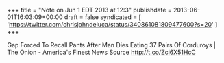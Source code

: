 +++
title = "Note on Jun 1 EDT 2013 at 12:3"
publishdate = 2013-06-01T16:03:09+00:00
draft = false
syndicated = [ 'https://twitter.com/chrisjohndeluca/status/340861081809477600?s=20' ]
+++

Gap Forced To Recall Pants After Man Dies Eating 37 Pairs Of Corduroys | The Onion - America's Finest News Source http://t.co/Zci6X51HcC
